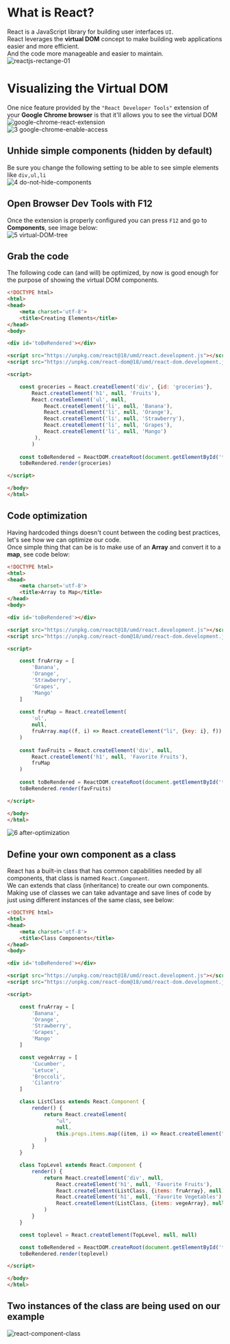 # What is React?
React is a JavaScript library for building user interfaces `UI`.</br>
React leverages the **virtual DOM** concept to make building web applications easier and more efficient.</br>
And the code more manageable and easier to maintain.</br>
![reactjs-rectange-01](https://github.com/danielurra/react/assets/51704179/0d922685-c057-4090-8292-2bd5be2c9417)</br>
# Visualizing the Virtual DOM
One nice feature provided by the `"React Developer Tools"` extension of your **Google Chrome browser** is that it'll allows you to see the virtual DOM</br>
![google-chrome-react-extension](https://github.com/danielurra/react/assets/51704179/bb9713bc-b024-4169-b52b-339a8c658e87)</br>
![3 google-chrome-enable-access](https://github.com/danielurra/react/assets/51704179/e39d9d79-51fb-49c1-890d-35aa7b81a9cb)</br>
## Unhide simple components (hidden by default)
Be sure you change the following setting to be able to see simple elements like `div,ul,li`</br>
![4 do-not-hide-components](https://github.com/danielurra/react/assets/51704179/ed6beaae-ae54-4198-90d4-69351ba1a4da)</br>
## Open Browser Dev Tools with F12
Once the extension is properly configured you can press `F12` and go to **Components**, see image below:</br>
![5 virtual-DOM-tree](https://github.com/danielurra/react/assets/51704179/89454a93-3bf7-4808-bb06-db5943229d48)</br>
## Grab the code
The following code can (and will) be optimized, by now is good enough for the purpose of showing the virtual DOM components.</br>
```html
<!DOCTYPE html>
<html>
<head>
    <meta charset='utf-8'>
    <title>Creating Elements</title>
</head>
<body>

<div id='toBeRendered'></div>

<script src="https://unpkg.com/react@18/umd/react.development.js"></script>
<script src="https://unpkg.com/react-dom@18/umd/react-dom.development.js"></script>

<script>

    const groceries = React.createElement('div', {id: 'groceries'},
        React.createElement('h1', null, 'Fruits'),
        React.createElement('ul', null,
            React.createElement('li', null, 'Banana'),
            React.createElement('li', null, 'Orange'),
            React.createElement('li', null, 'Strawberry'),
            React.createElement('li', null, 'Grapes'),
            React.createElement('li', null, 'Mango')
         ),
        )
       
    const toBeRendered = ReactDOM.createRoot(document.getElementById('toBeRendered'))
    toBeRendered.render(groceries)

</script>

</body>
</html>

```
## Code optimization
Having hardcoded things doesn't count between the coding best practices, let's see how we can optimize our code.</br>
Once simple thing that can be is to make use of an **Array** and convert it to a **map**, see code below:
```html
<!DOCTYPE html>
<html>
<head>
    <meta charset='utf-8'>
    <title>Array to Map</title>
</head>
<body>

<div id='toBeRendered'></div>

<script src="https://unpkg.com/react@18/umd/react.development.js"></script>
<script src="https://unpkg.com/react-dom@18/umd/react-dom.development.js"></script>

<script>

    const fruArray = [
        'Banana',
        'Orange',
        'Strawberry',
        'Grapes',
        'Mango'
    ]
    
    const fruMap = React.createElement(
        'ul', 
        null, 
        fruArray.map((f, i) => React.createElement("li", {key: i}, f))
    )
    
    const favFruits = React.createElement('div', null,
        React.createElement('h1', null, 'Favorite Fruits'),
        fruMap
    )
    
    const toBeRendered = ReactDOM.createRoot(document.getElementById('toBeRendered'))
    toBeRendered.render(favFruits)

</script>

</body>
</html>

```
![6 after-optimization](https://github.com/danielurra/react/assets/51704179/c9621244-26b1-44ee-88b4-62c683937fa4)</br>
## Define your own component as a class
React has a built-in class that has common capabilities needed by all components, that class is named `React.Component`.</br>
We can extends that class (inheritance) to create our own components.</br>
Making use of classes we can take advantage and save lines of code by just using different instances of the same class, see below:</br>
```html
<!DOCTYPE html>
<html>
<head>
    <meta charset='utf-8'>
    <title>Class Components</title>
</head>
<body>

<div id='toBeRendered'></div>

<script src="https://unpkg.com/react@18/umd/react.development.js"></script>
<script src="https://unpkg.com/react-dom@18/umd/react-dom.development.js"></script>

<script>

    const fruArray = [
        'Banana',
        'Orange',
        'Strawberry',
        'Grapes',
        'Mango'
    ]

    const vegeArray = [
        'Cucumber',
        'Letuce',
        'Broccoli',
        'Cilantro'
    ]

    class ListClass extends React.Component {
        render() {
            return React.createElement(
                "ul", 
                null,
                this.props.items.map((item, i) => React.createElement("li", {key: i}, item))
            )
        }
    }

    class TopLevel extends React.Component {
        render() {
            return React.createElement('div', null,
                React.createElement('h1', null, 'Favorite Fruits'),
                React.createElement(ListClass, {items: fruArray}, null),
                React.createElement('h1', null, 'Favorite Vegetables'),
                React.createElement(ListClass, {items: vegeArray}, null)
            )
        }
    }

    const toplevel = React.createElement(TopLevel, null, null)

	const toBeRendered = ReactDOM.createRoot(document.getElementById('toBeRendered'))
    toBeRendered.render(toplevel)

</script>

</body>
</html>
```
## Two instances of the class are being used on our example
![react-component-class](https://github.com/danielurra/react/assets/51704179/a0410ff0-bffd-4f1e-8d74-714a14909be2)




